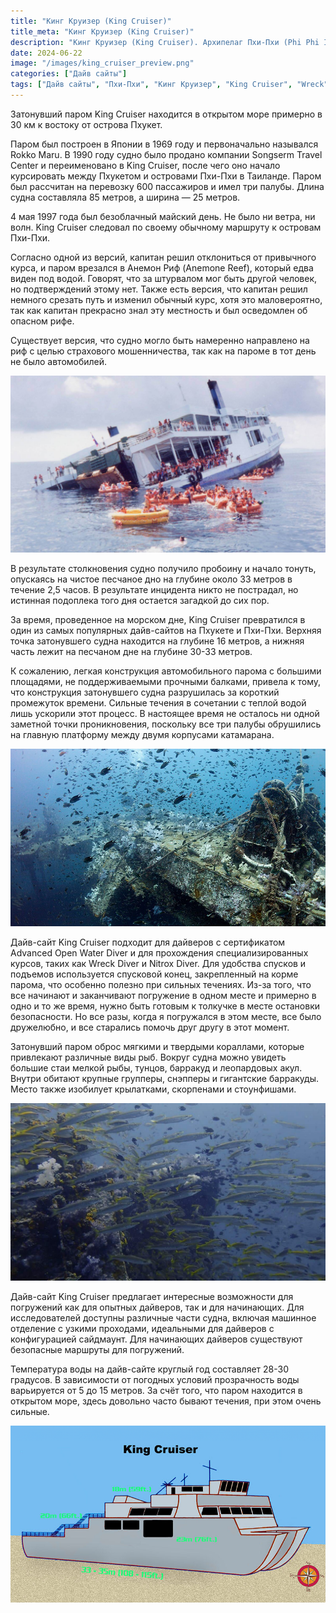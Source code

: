 ```yaml
---
title: "Кинг Круизер (King Cruiser)"
title_meta: "Кинг Круизер (King Cruiser)"
description: "Кинг Круизер (King Cruiser). Архипелаг Пхи-Пхи (Phi Phi Islands)"
date: 2024-06-22
image: "/images/king_cruiser_preview.png"
categories: ["Дайв сайты"]
tags: ["Дайв сайты", "Пхи-Пхи", "Кинг Круизер", "King Cruiser", "Wreck"]
---
```

Затонувший паром King Cruiser находится в открытом море примерно в 30 км к востоку от острова Пхукет.

Паром был построен в Японии в 1969 году и первоначально назывался Rokko Maru. В 1990 году судно было продано компании Songserm Travel Center и переименовано в King Cruiser, после чего оно начало курсировать между Пхукетом и островами Пхи-Пхи в Таиланде. Паром был рассчитан на перевозку 600 пассажиров и имел три палубы. Длина судна составляла 85 метров, а ширина — 25 метров.

4 мая 1997 года был безоблачный майский день. Не было ни ветра, ни волн. King Cruiser следовал по своему обычному маршруту к островам Пхи-Пхи.

Согласно одной из версий, капитан решил отклониться от привычного курса, и паром врезался в Анемон Риф (Anemone Reef), который едва виден под водой. Говорят, что за штурвалом мог быть другой человек, но подтверждений этому нет. Также есть версия, что капитан решил немного срезать путь и изменил обычный курс, хотя это маловероятно, так как капитан прекрасно знал эту местность и был осведомлен об опасном рифе.

Существует версия, что судно могло быть намеренно направлено на риф с целью страхового мошенничества, так как на пароме в тот день не было автомобилей.

![Крушение Кинг Круизера](https://raw.githubusercontent.com/Muratov-Egor/diversnotes/master/assets/images/king_cruiser_1.png "Крушение Кинг Круизера")

В результате столкновения судно получило пробоину и начало тонуть, опускаясь на чистое песчаное дно на глубине около 33 метров в течение 2,5 часов. В результате инцидента никто не пострадал, но истинная подоплека того дня остается загадкой до сих пор.

За время, проведенное на морском дне, King Cruiser превратился в один из самых популярных дайв-сайтов на Пхукете и Пхи-Пхи. Верхняя точка затонувшего судна находится на глубине 16 метров, а нижняя часть лежит на песчаном дне на глубине 30-33 метров.

К сожалению, легкая конструкция автомобильного парома с большими площадями, не поддерживаемыми прочными балками, привела к тому, что конструкция затонувшего судна разрушилась за короткий промежуток времени. Сильные течения в сочетании с теплой водой лишь ускорили этот процесс. В настоящее время не осталось ни одной заметной точки проникновения, поскольку все три палубы обрушились на главную платформу между двумя корпусами катамарана.

![Кинг Круизер под водой](https://raw.githubusercontent.com/Muratov-Egor/diversnotes/master/assets/images/king_cruiser_2.png "Кинг Круизер под водой")

Дайв-сайт King Cruiser подходит для дайверов с сертификатом Advanced Open Water Diver и для прохождения специализированных курсов, таких как Wreck Diver и Nitrox Diver. Для удобства спусков и подъемов используется спусковой конец, закрепленный на корме парома, что особенно полезно при сильных течениях. Из-за того, что все начинают и заканчивают погружение в одном месте и примерно в одно и то же время, нужно быть готовым к толкучке в месте остановки безопасности. Но все разы, когда я погружался в этом месте, все было дружелюбно, и все старались помочь друг другу в этот момент.

Затонувший паром оброс мягкими и твердыми кораллами, которые привлекают различные виды рыб. Вокруг судна можно увидеть большие стаи мелкой рыбы, тунцов, барракуд и леопардовых акул. Внутри обитают крупные групперы, снэпперы и гигантские барракуды. Место также изобилует крылатками, скорпенами и стоунфишами.

![Рыбы](https://raw.githubusercontent.com/Muratov-Egor/diversnotes/master/assets/images/king_cruiser_3.png "Рыбы")

Дайв-сайт King Cruiser предлагает интересные возможности для погружений как для опытных дайверов, так и для начинающих. Для исследователей доступны различные части судна, включая машинное отделение с узкими проходами, идеальными для дайверов с конфигурацией сайдмаунт. Для начинающих дайверов существуют безопасные маршруты для погружений.

Температура воды на дайв-сайте круглый год составляет 28-30 градусов. В зависимости от погодных условий прозрачность воды варьируется от 5 до 15 метров. За счёт того, что паром находится в открытом море, здесь довольно часто бывают течения, при этом очень сильные.

![Схема](https://raw.githubusercontent.com/Muratov-Egor/diversnotes/master/assets/images/king_cruiser_4.png "Схема Кинг Круизера")

